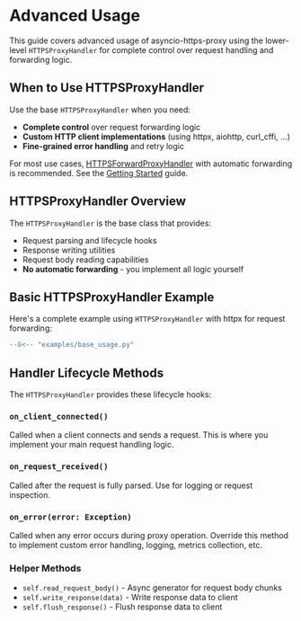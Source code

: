 # Advanced Usage

This guide covers advanced usage of asyncio-https-proxy using the lower-level `HTTPSProxyHandler` for complete control over request handling and forwarding logic.

## When to Use HTTPSProxyHandler

Use the base `HTTPSProxyHandler` when you need:

- **Complete control** over request forwarding logic
- **Custom HTTP client implementations** (using httpx, aiohttp, curl_cffi, ...)
- **Fine-grained error handling** and retry logic

For most use cases, [HTTPSForwardProxyHandler](reference/https_forward_proxy_handler.md) with automatic forwarding is recommended. See the [Getting Started](getting-started.md) guide.

## HTTPSProxyHandler Overview

The `HTTPSProxyHandler` is the base class that provides:

- Request parsing and lifecycle hooks
- Response writing utilities
- Request body reading capabilities
- **No automatic forwarding** - you implement all logic yourself

## Basic HTTPSProxyHandler Example

Here's a complete example using `HTTPSProxyHandler` with httpx for request forwarding:

```python title="base_usage.py"
--8<-- "examples/base_usage.py"
```


## Handler Lifecycle Methods

The `HTTPSProxyHandler` provides these lifecycle hooks:

### `on_client_connected()`
Called when a client connects and sends a request. This is where you implement your main request handling logic.

### `on_request_received()` 
Called after the request is fully parsed. Use for logging or request inspection.

### `on_error(error: Exception)`
Called when any error occurs during proxy operation. Override this method to implement custom error handling, logging, metrics collection, etc.

### Helper Methods

- `self.read_request_body()` - Async generator for request body chunks
- `self.write_response(data)` - Write response data to client
- `self.flush_response()` - Flush response data to client